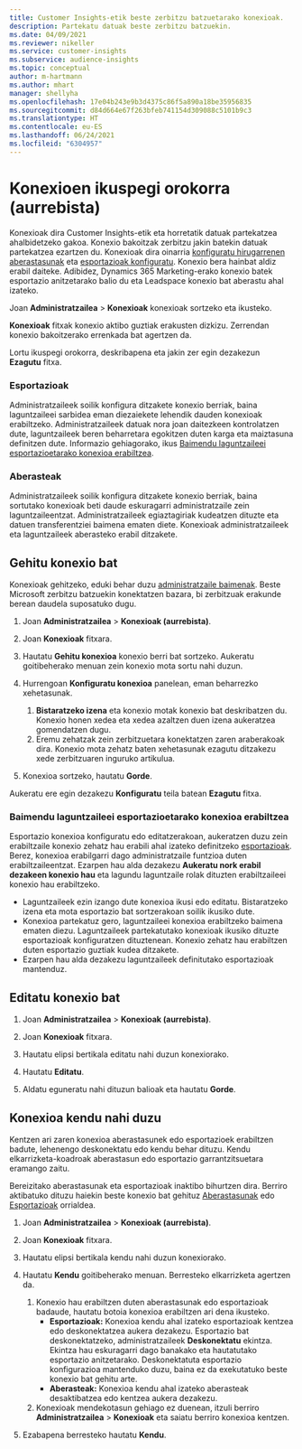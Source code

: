 ```yaml
---
title: Customer Insights-etik beste zerbitzu batzuetarako konexioak.
description: Partekatu datuak beste zerbitzu batzuekin.
ms.date: 04/09/2021
ms.reviewer: nikeller
ms.service: customer-insights
ms.subservice: audience-insights
ms.topic: conceptual
author: m-hartmann
ms.author: mhart
manager: shellyha
ms.openlocfilehash: 17e04b243e9b3d4375c86f5a890a18be35956835
ms.sourcegitcommit: d84d664e67f263bfeb741154d309088c5101b9c3
ms.translationtype: HT
ms.contentlocale: eu-ES
ms.lasthandoff: 06/24/2021
ms.locfileid: "6304957"
---
```

# <a name="connections-preview-overview"></a>Konexioen ikuspegi orokorra (aurrebista)

Konexioak dira Customer Insights-etik eta horretatik datuak partekatzea ahalbidetzeko gakoa. Konexio bakoitzak zerbitzu jakin batekin datuak partekatzea ezartzen du. Konexioak dira oinarria [konfiguratu hirugarrenen aberastasunak](enrichment-hub.md) eta [esportazioak konfiguratu](export-destinations.md). Konexio bera hainbat aldiz erabil daiteke. Adibidez, Dynamics 365 Marketing-erako konexio batek esportazio anitzetarako balio du eta Leadspace konexio bat aberastu ahal izateko.

Joan **Administratzailea** > **Konexioak** konexioak sortzeko eta ikusteko.

**Konexioak** fitxak konexio aktibo guztiak erakusten dizkizu. Zerrendan konexio bakoitzerako errenkada bat agertzen da. 

Lortu ikuspegi orokorra, deskribapena eta jakin zer egin dezakezun **Ezagutu** fitxa.

### <a name="exports"></a>Esportazioak

Administratzaileek soilik konfigura ditzakete konexio berriak, baina laguntzaileei sarbidea eman diezaiekete lehendik dauden konexioak erabiltzeko. Administratzaileek datuak nora joan daitezkeen kontrolatzen dute, laguntzaileek beren beharretara egokitzen duten karga eta maiztasuna definitzen dute. Informazio gehiagorako, ikus [Baimendu laguntzaileei esportazioetarako konexioa erabiltzea](#allow-contributors-to-use-a-connection-for-exports).

### <a name="enrichments"></a>Aberasteak

Administratzaileek soilik konfigura ditzakete konexio berriak, baina sortutako konexioak beti daude eskuragarri administratzaile zein laguntzaileentzat. Administratzaileek egiaztagiriak kudeatzen dituzte eta datuen transferentziei baimena ematen diete. Konexioak administratzaileek eta laguntzaileek aberasteko erabil ditzakete.

## <a name="add-a-new-connection"></a>Gehitu konexio bat

Konexioak gehitzeko, eduki behar duzu [administratzaile baimenak](permissions.md). Beste Microsoft zerbitzu batzuekin konektatzen bazara, bi zerbitzuak erakunde berean daudela suposatuko dugu.

1. Joan **Administratzailea** > **Konexioak (aurrebista)**.

1. Joan **Konexioak** fitxara.

1. Hautatu **Gehitu konexioa** konexio berri bat sortzeko. Aukeratu goitibeherako menuan zein konexio mota sortu nahi duzun.

1. Hurrengoan **Konfiguratu konexioa** panelean, eman beharrezko xehetasunak. 
   1. **Bistaratzeko izena** eta konexio motak konexio bat deskribatzen du. Konexio honen xedea eta xedea azaltzen duen izena aukeratzea gomendatzen dugu.
   1. Eremu zehatzak zein zerbitzuetara konektatzen zaren araberakoak dira. Konexio mota zehatz baten xehetasunak ezagutu ditzakezu xede zerbitzuaren inguruko artikulua.

1. Konexioa sortzeko, hautatu **Gorde**.

Aukeratu ere egin dezakezu **Konfiguratu** teila batean **Ezagutu** fitxa.

### <a name="allow-contributors-to-use-a-connection-for-exports"></a>Baimendu laguntzaileei esportazioetarako konexioa erabiltzea

Esportazio konexioa konfiguratu edo editatzerakoan, aukeratzen duzu zein erabiltzaile konexio zehatz hau erabili ahal izateko definitzeko [esportazioak](export-destinations.md). Berez, konexioa erabilgarri dago administratzaile funtzioa duten erabiltzaileentzat. Ezarpen hau alda dezakezu **Aukeratu nork erabil dezakeen konexio hau** eta lagundu laguntzaile rolak dituzten erabiltzaileei konexio hau erabiltzeko.

- Laguntzaileek ezin izango dute konexioa ikusi edo editatu. Bistaratzeko izena eta mota esportazio bat sortzerakoan soilik ikusiko dute.
- Konexioa partekatuz gero, laguntzaileei konexioa erabiltzeko baimena ematen diezu. Laguntzaileek partekatutako konexioak ikusiko dituzte esportazioak konfiguratzen dituztenean. Konexio zehatz hau erabiltzen duten esportazio guztiak kudea ditzakete.
- Ezarpen hau alda dezakezu laguntzaileek definitutako esportazioak mantenduz.

## <a name="edit-a-connection"></a>Editatu konexio bat

1. Joan **Administratzailea** > **Konexioak (aurrebista)**.

1. Joan **Konexioak** fitxara.

1. Hautatu elipsi bertikala editatu nahi duzun konexiorako.

1. Hautatu **Editatu**.

1. Aldatu eguneratu nahi dituzun balioak eta hautatu **Gorde**.

## <a name="remove-a-connection"></a>Konexioa kendu nahi duzu

Kentzen ari zaren konexioa aberastasunek edo esportazioek erabiltzen badute, lehenengo deskonektatu edo kendu behar dituzu. Kendu elkarrizketa-koadroak aberastasun edo esportazio garrantzitsuetara eramango zaitu. 

Bereizitako aberastasunak eta esportazioak inaktibo bihurtzen dira. Berriro aktibatuko dituzu haiekin beste konexio bat gehituz [Aberastasunak](enrichment-hub.md) edo [Esportazioak](export-destinations.md) orrialdea.

1. Joan **Administratzailea** > **Konexioak (aurrebista)**.

1. Joan **Konexioak** fitxara.

1. Hautatu elipsi bertikala kendu nahi duzun konexiorako.

1. Hautatu **Kendu** goitibeherako menuan. Berresteko elkarrizketa agertzen da.

   1. Konexio hau erabiltzen duten aberastasunak edo esportazioak badaude, hautatu botoia konexioa erabiltzen ari dena ikusteko.
      - **Esportazioak:** Konexioa kendu ahal izateko esportazioak kentzea edo deskonektatzea aukera dezakezu. Esportazio bat deskonektatzeko, administratzaileek **Deskonektatu** ekintza. Ekintza hau eskuragarri dago banakako eta hautatutako esportazio anitzetarako. Deskonektatuta esportazio konfigurazioa mantenduko duzu, baina ez da exekutatuko beste konexio bat gehitu arte.
      - **Aberasteak:** Konexioa kendu ahal izateko aberasteak desaktibatzea edo kentzea aukera dezakezu. 
   1. Konexioak mendekotasun gehiago ez duenean, itzuli berriro **Administratzailea** > **Konexioak** eta saiatu berriro konexioa kentzen.

1. Ezabapena berresteko hautatu **Kendu**.

